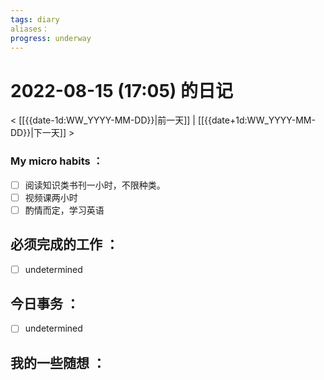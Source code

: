 ```yaml
---
tags: diary
aliases：
progress: underway
---
```

# 2022-08-15 (17:05) 的日记
< [[{{date-1d:WW_YYYY-MM-DD}}|前一天]] | [[{{date+1d:WW_YYYY-MM-DD}}|下一天]] >

### My micro habits ：
- [ ] 阅读知识类书刊一小时，不限种类。
- [ ] 视频课两小时
- [ ] 酌情而定，学习英语

## 必须完成的工作 ：
- [ ] undetermined

## 今日事务 ：
- [ ] undetermined

## 我的一些随想 ：
